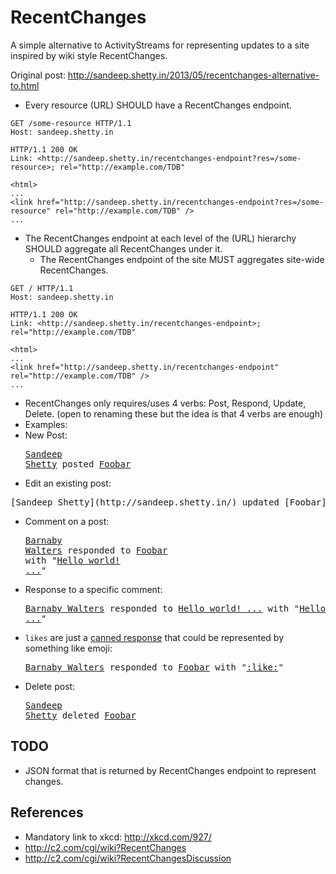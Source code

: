 # RecentChanges

A simple alternative to ActivityStreams for representing updates to a site inspired by wiki style RecentChanges.

Original post: http://sandeep.shetty.in/2013/05/recentchanges-alternative-to.html

* Every resource (URL) SHOULD have a RecentChanges endpoint.

```http
GET /some-resource HTTP/1.1
Host: sandeep.shetty.in
```
```http
HTTP/1.1 200 OK
Link: <http://sandeep.shetty.in/recentchanges-endpoint?res=/some-resource>; rel="http://example.com/TDB"

<html>
...
<link href="http://sandeep.shetty.in/recentchanges-endpoint?res=/some-resource" rel="http://example.com/TDB" />
...
```
* The RecentChanges endpoint at each level of the (URL) hierarchy SHOULD aggregate all RecentChanges under it.
  * The RecentChanges endpoint of the site MUST aggregates site-wide RecentChanges.

```http
GET / HTTP/1.1
Host: sandeep.shetty.in
```
```http
HTTP/1.1 200 OK
Link: <http://sandeep.shetty.in/recentchanges-endpoint>; rel="http://example.com/TDB"

<html>
...
<link href="http://sandeep.shetty.in/recentchanges-endpoint" rel="http://example.com/TDB" />
...
```

* RecentChanges only requires/uses 4 verbs: Post, Respond, Update, Delete. (open to renaming these but the idea is that 4 verbs are enough)
* Examples:
 * New Post: <pre>[Sandeep Shetty](http://sandeep.shetty.in/) posted [Foobar](http://example.com/foobar)</pre>
 * Edit an existing post: 
<pre>[Sandeep Shetty](http://sandeep.shetty.in/) updated [Foobar](http://example.com/foobar) with http://example.com/diff/v1-vs-v2 </pre>
 * Comment on a post: <pre>[Barnaby Walters](http://waterpigs.co.uk/) responded to [Foobar](http://example.com/foobar) with "[Hello world! ...](http://example.com/comment/22)"</pre>
 * Response to a specific comment: <pre>[Barnaby Walters](http://waterpigs.co.uk/) responded to [Hello world! ...](http://example.com/comment/22) with "[Hello world again! ...](http://example.com/comment/222)"</pre>
 * `likes` are just a [canned response](http://sandeep.shetty.in/2012/10/facebooks-like-is-just-canned-response.html) that could be represented by something like emoji: <pre>[Barnaby Walters](http://waterpigs.co.uk/) responded to [Foobar](http://example.com/foobar) with "[:like:](http://example.com/comment/2222)"</pre>
 * Delete post: <pre>[Sandeep Shetty](http://sandeep.shetty.in/) deleted [Foobar](http://example.com/foobar)</pre>


## TODO
* JSON format that is returned by RecentChanges endpoint to represent changes.  


## References
* Mandatory link to xkcd: http://xkcd.com/927/
* http://c2.com/cgi/wiki?RecentChanges
* http://c2.com/cgi/wiki?RecentChangesDiscussion
